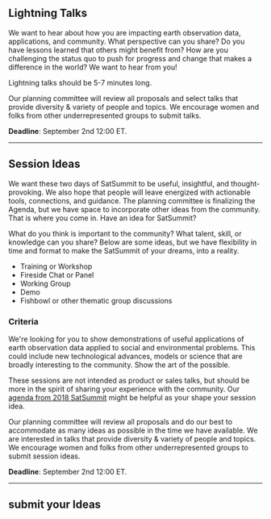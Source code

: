 ## Lightning Talks

We want to hear about how you are impacting earth observation data, applications, and community. What perspective can you share? Do you have lessons learned that others might benefit from? How are you challenging the status quo to push for progress and change that makes a difference in the world? We want to hear from you!

Lightning talks should be 5-7 minutes long.

Our planning committee will review all proposals and select talks that provide diversity & variety of people and topics. We encourage women and folks from other underrepresented groups to submit talks. 

**Deadline**: September 2nd 12:00 ET.

---

## Session Ideas

We want these two days of SatSummit to be useful, insightful, and thought-provoking. We also hope that people will leave energized with actionable tools, connections, and guidance. The planning committee is finalizing the Agenda, but we have space to incorporate other ideas from the community. That is where you come in. Have an idea for SatSummit? 

What do you think is important to the community? What talent, skill, or knowledge can you share? Below are some ideas, but we have flexibility in time and format to make the SatSummit of your dreams, into a reality.

- Training or Workshop
- Fireside Chat or Panel
- Working Group
- Demo
- Fishbowl or other thematic group discussions

### Criteria

We're looking for you to show demonstrations of useful applications of earth observation data applied to social and environmental problems. This could include new technological advances, models or science that are broadly interesting to the community. Show the art of the possible. 

These sessions are not intended as product or sales talks, but should be more in the spirit of sharing your experience with the community. 
Our [agenda from 2018 SatSummit](https://2018.satsummit.io/agenda) might be helpful as your shape your session idea.

Our planning committee will review all proposals and do our best to accommodate as many ideas as possible in the time we have available. We are interested in talks that provide diversity & variety of people and topics. We encourage women and folks from other underrepresented groups to submit session ideas. 

**Deadline**: September 2nd 12:00 ET.

---

## submit your Ideas
